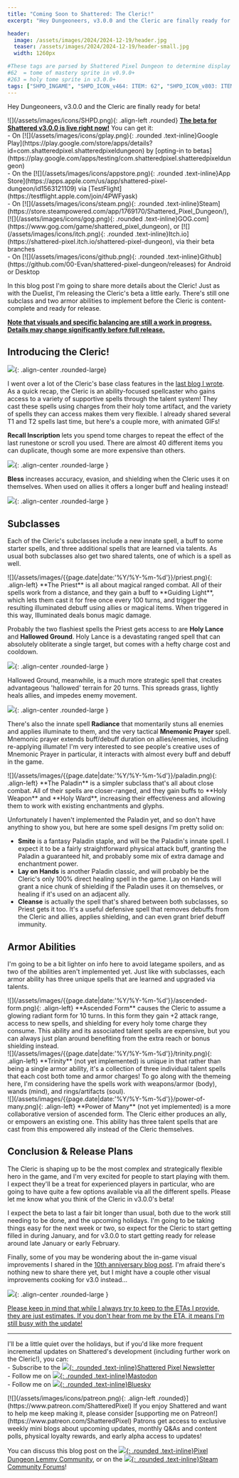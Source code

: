 ```yaml
---
title: "Coming Soon to Shattered: The Cleric!"
excerpt: "Hey Dungeoneers, v3.0.0 and the Cleric are finally ready for beta! In this blog post I'm going to share more details about the Cleric! Just as with the Duelist, I'm releasing the Cleric's beta a little early. There's still one subclass and two armor abilities to implement before the Cleric is content-complete and ready for release."

header:
  image: /assets/images/2024/2024-12-19/header.jpg
  teaser: /assets/images/2024/2024-12-19/header-small.jpg
  width: 1260px

#These tags are parsed by Shattered Pixel Dungeon to determine display in its news feed
#62  = tome of mastery sprite in v0.9.0+
#263 = holy tome sprite in v3.0.0+
tags: ["SHPD_INGAME", "SHPD_ICON_v464: ITEM: 62", "SHPD_ICON_v803: ITEM: 263"]
---
```


Hey Dungeoneers, v3.0.0 and the Cleric are finally ready for beta!

<div markdown="1" class="img-text">
![](/assets/images/icons/SHPD.png){: .align-left .rounded} <b><u>The beta for Shattered v3.0.0 is live right now!</u></b> You can get it:<br>- On [![](/assets/images/icons/gplay.png){: .rounded .text-inline}Google Play](https://play.google.com/store/apps/details?id=com.shatteredpixel.shatteredpixeldungeon) by [opting-in to betas](https://play.google.com/apps/testing/com.shatteredpixel.shatteredpixeldungeon)<br>- On the [![](/assets/images/icons/appstore.png){: .rounded .text-inline}App Store](https://apps.apple.com/us/app/shattered-pixel-dungeon/id1563121109) via [TestFlight](https://testflight.apple.com/join/4PWFyask)<br>- On [![](/assets/images/icons/steam.png){: .rounded .text-inline}Steam](https://store.steampowered.com/app/1769170/Shattered_Pixel_Dungeon/), [![](/assets/images/icons/gog.png){: .rounded .text-inline}GOG.com](https://www.gog.com/game/shattered_pixel_dungeon), or [![](/assets/images/icons/itch.png){: .rounded .text-inline}Itch.io](https://shattered-pixel.itch.io/shattered-pixel-dungeon), via their beta branches<br>- On [![](/assets/images/icons/github.png){: .rounded .text-inline}Github](https://github.com/00-Evan/shattered-pixel-dungeon/releases) for Android or Desktop
</div>

In this blog post I'm going to share more details about the Cleric! Just as with the Duelist, I'm releasing the Cleric's beta a little early. There's still one subclass and two armor abilities to implement before the Cleric is content-complete and ready for release.

<b><u>Note that visuals and specific balancing are still a work in progress. Details may change significantly before full release.</u></b>

## Introducing the Cleric!

![](/assets/images/{{page.date|date:'%Y/%Y-%m-%d'}}/cleric.jpg){: .align-center .rounded-large}

I went over a lot of the Cleric's base class features in the [last blog I wrote](/blog/coming-soon-to-shattered-a-sixth-hero.html). As a quick recap, the Cleric is an ability-focused spellcaster who gains access to a variety of supportive spells through the talent system! They cast these spells using charges from their holy tome artifact, and the variety of spells they can access makes them very flexible. I already shared several T1 and T2 spells last time, but here's a couple more, with animated GIFs!

**Recall Inscription** lets you spend tome charges to repeat the effect of the last runestone or scroll you used. There are almost 40 different items you can duplicate, though some are more expensive than others.

![](/assets/images/{{page.date|date:'%Y/%Y-%m-%d'}}/recall-glyph.gif){: .align-center .rounded-large }

**Bless** increases accuracy, evasion, and shielding when the Cleric uses it on themselves. When used on allies it offers a longer buff and healing instead!

![](/assets/images/{{page.date|date:'%Y/%Y-%m-%d'}}/bless.gif){: .align-center .rounded-large }

## Subclasses

Each of the Cleric's subclasses include a new innate spell, a buff to some starter spells, and three additional spells that are learned via talents. As usual both subclasses also get two shared talents, one of which is a spell as well.

<div markdown="1" class="img-text">
![](/assets/images/{{page.date|date:'%Y/%Y-%m-%d'}}/priest.png){: .align-left}
**The Priest** is all about magical ranged combat. All of their spells work from a distance, and they gain a buff to **Guiding Light**, which lets them cast it for free once every 100 turns, and trigger the resulting illuminated debuff using allies or magical items. When triggered in this way, Illuminated deals bonus magic damage.
</div>

Probably the two flashiest spells the Priest gets access to are **Holy Lance** and **Hallowed Ground**. Holy Lance is a devastating ranged spell that can absolutely obliterate a single target, but comes with a hefty charge cost and cooldown.

![](/assets/images/{{page.date|date:'%Y/%Y-%m-%d'}}/holy-lance.gif){: .align-center .rounded-large }

Hallowed Ground, meanwhile, is a much more strategic spell that creates advantageous 'hallowed' terrain for 20 turns. This spreads grass, lightly heals allies, and impedes enemy movement.

![](/assets/images/{{page.date|date:'%Y/%Y-%m-%d'}}/hallowed-ground.gif){: .align-center .rounded-large }

There's also the innate spell **Radiance** that momentarily stuns all enemies and applies illuminate to them, and the very tactical **Mnemonic Prayer** spell. Mnemonic prayer extends buff/debuff duration on allies/enemies, including re-applying illumate! I'm very interested to see people's creative uses of Mnemonic Prayer in particular, it interacts with almost every buff and debuff in the game.

<div markdown="1" class="img-text">
![](/assets/images/{{page.date|date:'%Y/%Y-%m-%d'}}/paladin.png){: .align-left}
**The Paladin** is a simpler subclass that's all about close combat. All of their spells are closer-ranged, and they gain buffs to **Holy Weapon** and **Holy Ward**, increasing their effectiveness and allowing them to work with existing enchantments and glyphs.
</div>

Unfortunately I haven't implemented the Paladin yet, and so don't have anything to show you, but here are some spell designs I'm pretty solid on:

- **Smite** is a fantasy Paladin staple, and will be the Paladin's innate spell. I expect it to be a fairly straightforward physical attack buff, granting the Paladin a guaranteed hit, and probably some mix of extra damage and enchantment power.
- **Lay on Hands** is another Paladin classic, and will probably be the Cleric's only 100% direct healing spell in the game. Lay on Hands will grant a nice chunk of shielding if the Paladin uses it on themselves, or healing if it's used on an adjacent ally.
- **Cleanse** is actually the spell that's shared between both subclasses, so Priest gets it too. It's a useful defensive spell that removes debuffs from the Cleric and allies, applies shielding, and can even grant brief debuff immunity.

## Armor Abilities

I'm going to be a bit lighter on info here to avoid lategame spoilers, and as two of the abilities aren't implemented yet. Just like with subclasses, each armor ability has three unique spells that are learned and upgraded via talents.

<div markdown="1" class="img-text">
![](/assets/images/{{page.date|date:'%Y/%Y-%m-%d'}}/ascended-form.png){: .align-left}
**Ascended Form** causes the Cleric to assume a glowing radiant form for 10 turns. In this form they gain +2 attack range, access to new spells, and shielding for every holy tome charge they consume. This ability and its associated talent spells are expensive, but you can always just plan around benefiting from the extra reach or bonus shielding instead.
</div>

<div markdown="1" class="img-text">
![](/assets/images/{{page.date|date:'%Y/%Y-%m-%d'}}/trinity.png){: .align-left}
**Trinity** (not yet implemented) is unique in that rather than being a single armor ability, it's a collection of three individual talent spells that each cost both tome and armor charges! To go along with the themeing here, I'm considering have the spells work with weapons/armor (body), wands (mind), and rings/artifacts (soul).
</div>

<div markdown="1" class="img-text">
![](/assets/images/{{page.date|date:'%Y/%Y-%m-%d'}}/power-of-many.png){: .align-left}
**Power of Many** (not yet implemented) is a more collaborative version of ascended form. The Cleric either produces an ally, or empowers an existing one. This ability has three talent spells that are cast from this empowered ally instead of the Cleric themselves.
</div>

## Conclusion & Release Plans

The Cleric is shaping up to be the most complex and strategically flexible hero in the game, and I'm very excited for people to start playing with them. I expect they'll be a treat for experienced players in particular, who are going to have quite a few options available via all the different spells. Please let me know what you think of the Cleric in v3.0.0's beta!

I expect the beta to last a fair bit longer than usual, both due to the work still needing to be done, and the upcoming holidays. I'm going to be taking things easy for the next week or two, so expect for the Cleric to start getting filled in during January, and for v3.0.0 to start getting ready for release around late January or early February.

Finally, some of you may be wondering about the in-game visual improvements I shared in the [10th anniversary blog post](/blog/ten-years-of-shattered-pixel-dungeon.html#new-pixel-art). I'm afraid there's nothing new to share there yet, but I might have a couple other visual improvements cooking for v3.0 instead...

![](/assets/images/{{page.date|date:'%Y/%Y-%m-%d'}}/title.gif){: .align-center .rounded-large }

<u>Please keep in mind that while I always try to keep to the ETAs I provide, they are just estimates. If you don't hear from me by the ETA, it means I'm still busy with the update!</u>

---

I'll be a little quiet over the holidays, but if you'd like more frequent incremental updates on Shattered's development (including further work on the Cleric!), you can:<br>- Subscribe to the [![](/assets/images/icons/avatar.png){: .rounded .text-inline}Shattered Pixel Newsletter](/newsletter)<br>- Follow me on [![](/assets/images/icons/mastodon.png){: .rounded .text-inline}Mastodon](https://mastodon.gamedev.place/@ShatteredPixel)<br>- Follow me on [![](/assets/images/icons/bluesky.png){: .rounded .text-inline}Bluesky](https://bsky.app/profile/shatteredpixel.com)

<div markdown="1" style="display: inline-block;">
[![](/assets/images/icons/patreon.png){: .align-left .rounded}](https://www.patreon.com/ShatteredPixel) If you enjoy Shattered and want to help me keep making it, please consider [supporting me on Patreon!](https://www.patreon.com/ShatteredPixel) Patrons get access to exclusive weekly mini blogs about upcoming updates, monthly Q&As and content polls, physical loyalty rewards, and early alpha access to updates!
</div>

You can discuss this blog post on the [![](/assets/images/icons/lemmy.png){: .rounded .text-inline}Pixel Dungeon Lemmy Community](https://lemmy.world/post/23320823), or on the [![](/assets/images/icons/steam.png){: .rounded .text-inline}Steam Community Forums](https://steamcommunity.com/app/1769170/eventcomments/595135813103128726)!